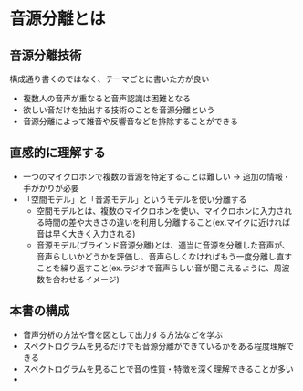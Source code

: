 # 音源分離とは
## 音源分離技術

構成通り書くのではなく、テーマごとに書いた方が良い

- 複数人の音声が重なると音声認識は困難となる
- 欲しい音だけを抽出する技術のことを音源分離という
- 音源分離によって雑音や反響音などを排除することができる

## 直感的に理解する
- 一つのマイクロホンで複数の音源を特定することは難しい → 追加の情報・手がかりが必要
- 「空間モデル」と「音源モデル」というモデルを使い分離する
  - 空間モデルとは、複数のマイクロホンを使い、マイクロホンに入力される時間の差や大きさの違いを利用し分離すること(ex.マイクに近ければ音は早く大きく入力される)
  - 音源モデル(ブラインド音源分離)とは、適当に音源を分離した音声が、音声らしいかどうかを評価し、音声らしくなければもう一度分離し直すことを繰り返すこと(ex.ラジオで音声らしい音が聞こえるように、周波数を合わせるイメージ)

## 本書の構成
- 音声分析の方法や音を図として出力する方法などを学ぶ
- スペクトログラムを見るだけでも音源分離ができているかをある程度理解できる
- スペクトログラムを見ることで音の性質・特徴を深く理解できることが多い
- 
